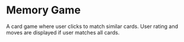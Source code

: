 # Memory Game
A card game where user clicks to match similar cards. User rating and moves are displayed if user matches all cards.
